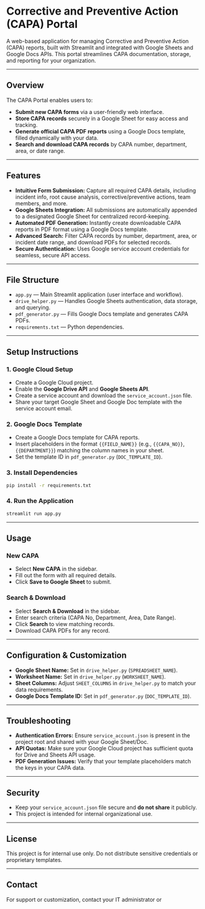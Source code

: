 # Corrective and Preventive Action (CAPA) Portal

A web-based application for managing Corrective and Preventive Action (CAPA) reports, built with Streamlit and integrated with Google Sheets and Google Docs APIs. This portal streamlines CAPA documentation, storage, and reporting for your organization.

---

## Overview

The CAPA Portal enables users to:
- **Submit new CAPA forms** via a user-friendly web interface.
- **Store CAPA records** securely in a Google Sheet for easy access and tracking.
- **Generate official CAPA PDF reports** using a Google Docs template, filled dynamically with your data.
- **Search and download CAPA records** by CAPA number, department, area, or date range.

---

## Features

- **Intuitive Form Submission:** Capture all required CAPA details, including incident info, root cause analysis, corrective/preventive actions, team members, and more.
- **Google Sheets Integration:** All submissions are automatically appended to a designated Google Sheet for centralized record-keeping.
- **Automated PDF Generation:** Instantly create downloadable CAPA reports in PDF format using a Google Docs template.
- **Advanced Search:** Filter CAPA records by number, department, area, or incident date range, and download PDFs for selected records.
- **Secure Authentication:** Uses Google service account credentials for seamless, secure API access.

---

## File Structure

- `app.py` — Main Streamlit application (user interface and workflow).
- `drive_helper.py` — Handles Google Sheets authentication, data storage, and querying.
- `pdf_generator.py` — Fills Google Docs template and generates CAPA PDFs.
- `requirements.txt` — Python dependencies.

---

## Setup Instructions

### 1. Google Cloud Setup

- Create a Google Cloud project.
- Enable the **Google Drive API** and **Google Sheets API**.
- Create a service account and download the `service_account.json` file.
- Share your target Google Sheet and Google Doc template with the service account email.

### 2. Google Docs Template

- Create a Google Docs template for CAPA reports.
- Insert placeholders in the format `{{FIELD_NAME}}` (e.g., `{{CAPA_NO}}`, `{{DEPARTMENT}}`) matching the column names in your sheet.
- Set the template ID in `pdf_generator.py` (`DOC_TEMPLATE_ID`).

### 3. Install Dependencies

```sh
pip install -r requirements.txt
```

### 4. Run the Application

```sh
streamlit run app.py
```

---

## Usage

### New CAPA

- Select **New CAPA** in the sidebar.
- Fill out the form with all required details.
- Click **Save to Google Sheet** to submit.

### Search & Download

- Select **Search & Download** in the sidebar.
- Enter search criteria (CAPA No, Department, Area, Date Range).
- Click **Search** to view matching records.
- Download CAPA PDFs for any record.

---

## Configuration & Customization

- **Google Sheet Name:** Set in `drive_helper.py` (`SPREADSHEET_NAME`).
- **Worksheet Name:** Set in `drive_helper.py` (`WORKSHEET_NAME`).
- **Sheet Columns:** Adjust `SHEET_COLUMNS` in `drive_helper.py` to match your data requirements.
- **Google Docs Template ID:** Set in `pdf_generator.py` (`DOC_TEMPLATE_ID`).

---

## Troubleshooting

- **Authentication Errors:** Ensure `service_account.json` is present in the project root and shared with your Google Sheet/Doc.
- **API Quotas:** Make sure your Google Cloud project has sufficient quota for Drive and Sheets API usage.
- **PDF Generation Issues:** Verify that your template placeholders match the keys in your CAPA data.

---

## Security

- Keep your `service_account.json` file secure and **do not share** it publicly.
- This project is intended for internal organizational use.

---

## License

This project is for internal use only. Do not distribute sensitive credentials or proprietary templates.

---

## Contact

For support or customization, contact your IT administrator or
